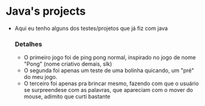 # Java's projects

* Aqui eu tenho alguns dos testes/projetos que já fiz com java

  ### Detalhes

  * O primeiro jogo foi de ping pong normal, inspirado no jogo de nome "Pong" (nome criativo demais, slk)
  *  O segunda foi apenas um teste de uma bolinha quicando, um "pré" do meu jogo.
  *  O terceiro foi apenas pra brincar mesmo, fazendo com que o usuário se surpreendese com as palavras, que apareciam com o mover do mouse, adimito que curti bastante



